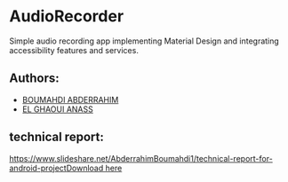 # AudioRecorder
Simple audio recording app implementing Material Design and integrating accessibility features and services.


## Authors: 
<ul>
	<li>
		<a href="https://www.linkedin.com/in/abdo-boumahdi/">BOUMAHDI ABDERRAHIM</a>
	</li>
	<li>
		<a href="https://www.linkedin.com/in/anas-el-ghaoui-690326115/">EL GHAOUI ANASS</a>
	</li>
</ul>

## technical report:
https://www.slideshare.net/AbderrahimBoumahdi1/technical-report-for-android-project<a href="">Download here</a>
